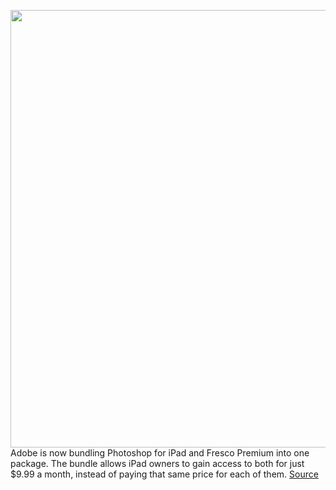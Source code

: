 <img src='https://cdn.vox-cdn.com/thumbor/3Ej8bST7l26_PcfQoKsw_fdro94=/0x0:2040x1360/1200x800/filters:focal(857x517:1183x843)/cdn.vox-cdn.com/uploads/chorus_image/image/66685989/photoshop.0.jpg' width='700px' /><br/>
Adobe is now bundling Photoshop for iPad and Fresco Premium into one package. The bundle allows iPad owners to gain access to both for just $9.99 a month, instead of paying that same price for each of them.
<a href='https://www.theverge.com/2020/4/21/21230212/adobe-photoshop-fresco-ipad-app-bundle-announced'> Source <a/>